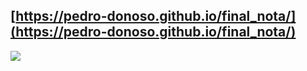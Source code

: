 ## [https://pedro-donoso.github.io/final_nota/](https://pedro-donoso.github.io/final_nota/)

![](https://user-images.githubusercontent.com/68760595/128601158-aafa7bd2-ecee-4da6-909b-6f2b6bb496ff.PNG)
